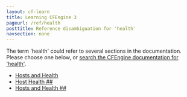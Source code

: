 ```yaml
---
layout: cf-learn
title: Learning CFEngine 3
pageurl: /ref/health
posttitle: Reference disambiguation for 'health'
navsection: none
---
```


The term 'health' could refer to several sections in the documentation. Please choose one below, or
[search the CFEngine documentation for 'health'](http://cfengine.com/docs/latest/search.html?q=health).

- [Hosts and Health](http://cfengine.com/docs/latest/enterprise-cfengine-guide-hosts-health.html#hosts-and-health)
- [Host Health \#\#](http://cfengine.com/docs/latest/enterprise-cfengine-guide-hosts-health.html#host-health-##)
- [Hosts and Health \#\#](http://cfengine.com/docs/latest/enterprise-cfengine-guide-user-interface.html#hosts-and-health-##)
